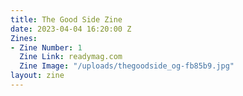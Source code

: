 ```yaml
---
title: The Good Side Zine
date: 2023-04-04 16:20:00 Z
Zines:
- Zine Number: 1
  Zine Link: readymag.com
  Zine Image: "/uploads/thegoodside_og-fb85b9.jpg"
layout: zine
---
```


